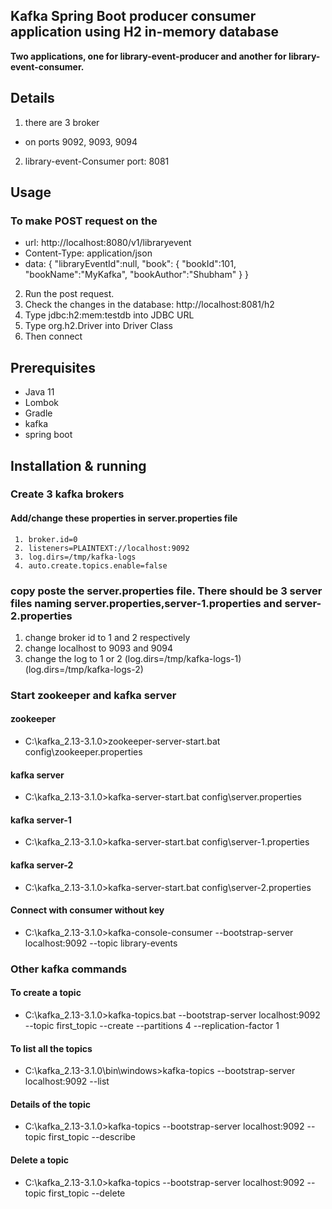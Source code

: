 ## Kafka Spring Boot producer consumer application using H2 in-memory database
**Two applications, one for library-event-producer and another for library-event-consumer.**

## Details
1. there are 3 broker 
  * on ports 9092, 9093, 9094
2. library-event-Consumer port: 8081


## Usage
### To make POST request on the
* url: http://localhost:8080/v1/libraryevent
* Content-Type: application/json
* data: {
                    "libraryEventId":null,
                    "book":
                    {
                        "bookId":101,
                        "bookName":"MyKafka",
                        "bookAuthor":"Shubham"
                    }
         }
2. Run the post request. 
3. Check the changes in the database: http://localhost:8081/h2
4. Type jdbc:h2:mem:testdb  into JDBC URL
5. Type org.h2.Driver into Driver Class
6. Then connect

## Prerequisites
* Java 11
* Lombok
* Gradle
* kafka
* spring boot

## Installation & running
### Create 3 kafka brokers
   
   #### Add/change these properties in server.properties file
     1. broker.id=0
     2. listeners=PLAINTEXT://localhost:9092
     3. log.dirs=/tmp/kafka-logs
     4. auto.create.topics.enable=false
  ### copy poste the server.properties file. There should be 3 server files naming server.properties,server-1.properties and server-2.properties
  1. change broker id to 1 and 2 respectively
  2. change localhost to 9093 and 9094 
  3. change the log to 1 or 2 (log.dirs=/tmp/kafka-logs-1) (log.dirs=/tmp/kafka-logs-2)

### Start zookeeper and kafka server
#### zookeeper
* C:\kafka_2.13-3.1.0>zookeeper-server-start.bat config\zookeeper.properties
#### kafka server
* C:\kafka_2.13-3.1.0>kafka-server-start.bat config\server.properties
#### kafka server-1
* C:\kafka_2.13-3.1.0>kafka-server-start.bat config\server-1.properties
#### kafka server-2
* C:\kafka_2.13-3.1.0>kafka-server-start.bat config\server-2.properties
#### Connect with consumer without key
* C:\kafka_2.13-3.1.0>kafka-console-consumer --bootstrap-server localhost:9092 --topic library-events

### Other kafka commands
#### To create a topic
* C:\kafka_2.13-3.1.0>kafka-topics.bat --bootstrap-server localhost:9092 --topic first_topic --create --partitions 4 --replication-factor 1
#### To list all the topics
* C:\kafka_2.13-3.1.0\bin\windows>kafka-topics --bootstrap-server localhost:9092 --list
#### Details of the topic
* C:\kafka_2.13-3.1.0>kafka-topics --bootstrap-server localhost:9092 --topic first_topic --describe
#### Delete a topic
* C:\kafka_2.13-3.1.0>kafka-topics --bootstrap-server localhost:9092 --topic first_topic --delete



